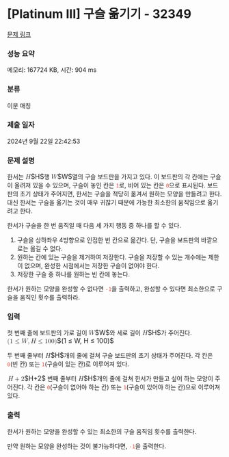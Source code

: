 # [Platinum III] 구슬 옮기기 - 32349 

[문제 링크](https://www.acmicpc.net/problem/32349) 

### 성능 요약

메모리: 167724 KB, 시간: 904 ms

### 분류

이분 매칭

### 제출 일자

2024년 9월 22일 22:42:53

### 문제 설명

<p>한서는 <mjx-container class="MathJax" jax="CHTML" style="font-size: 109%; position: relative;"><mjx-math class="MJX-TEX" aria-hidden="true"><mjx-mi class="mjx-i"><mjx-c class="mjx-c1D43B TEX-I"></mjx-c></mjx-mi></mjx-math><mjx-assistive-mml unselectable="on" display="inline"><math xmlns="http://www.w3.org/1998/Math/MathML"><mi>H</mi></math></mjx-assistive-mml><span aria-hidden="true" class="no-mathjax mjx-copytext">$H$</span></mjx-container>행 <mjx-container class="MathJax" jax="CHTML" style="font-size: 109%; position: relative;"><mjx-math class="MJX-TEX" aria-hidden="true"><mjx-mi class="mjx-i"><mjx-c class="mjx-c1D44A TEX-I"></mjx-c></mjx-mi></mjx-math><mjx-assistive-mml unselectable="on" display="inline"><math xmlns="http://www.w3.org/1998/Math/MathML"><mi>W</mi></math></mjx-assistive-mml><span aria-hidden="true" class="no-mathjax mjx-copytext">$W$</span></mjx-container>열의 구슬 보드판을 가지고 있다. 이 보드판의 각 칸에는 구슬이 올려져 있을 수 있으며, 구슬이 놓인 칸은 <span style="color:#e74c3c;"><code>1</code></span>로, 비어 있는 칸은 <span style="color:#e74c3c;"><code>0</code></span>으로 표시된다. 보드판의 초기 상태가 주어지면, 한서는 구슬을 적당히 옮겨서 원하는 모양을 만들려고 한다. 대신 한서는 구슬을 옮기는 것이 매우 귀찮기 때문에 가능한 최소한의 움직임으로 옮기려고 한다.</p>

<p>한서가 구슬을 한 번 움직일 때 다음 세 가지 행동 중 하나를 할 수 있다.</p>

<ol>
	<li>구슬을 상하좌우 4방향으로 인접한 빈 칸으로 옮긴다. 단, 구슬을 보드판의 바깥으로는 옮길 수 없다.</li>
	<li>원하는 칸에 있는 구슬을 제거하여 저장한다. 구슬을 저장할 수 있는 개수에는 제한이 없으며, 완성한 시점에서는 저장한 구슬이 없어야 한다.</li>
	<li>저장한 구슬 중 하나를 원하는 빈 칸에 놓는다.</li>
</ol>

<p>한서가 원하는 모양을 완성할 수 없다면 <span style="color:#e74c3c;"><code>-1</code></span>을 출력하고, 완성할 수 있다면 최소한으로 구슬을 움직인 횟수를 출력하라.</p>

### 입력 

 <p>첫 번째 줄에 보드판의 가로 길이 <mjx-container class="MathJax" jax="CHTML" style="font-size: 109%; position: relative;"><mjx-math class="MJX-TEX" aria-hidden="true"><mjx-mi class="mjx-i"><mjx-c class="mjx-c1D44A TEX-I"></mjx-c></mjx-mi></mjx-math><mjx-assistive-mml unselectable="on" display="inline"><math xmlns="http://www.w3.org/1998/Math/MathML"><mi>W</mi></math></mjx-assistive-mml><span aria-hidden="true" class="no-mathjax mjx-copytext">$W$</span></mjx-container>와 세로 길이 <mjx-container class="MathJax" jax="CHTML" style="font-size: 109%; position: relative;"><mjx-math class="MJX-TEX" aria-hidden="true"><mjx-mi class="mjx-i"><mjx-c class="mjx-c1D43B TEX-I"></mjx-c></mjx-mi></mjx-math><mjx-assistive-mml unselectable="on" display="inline"><math xmlns="http://www.w3.org/1998/Math/MathML"><mi>H</mi></math></mjx-assistive-mml><span aria-hidden="true" class="no-mathjax mjx-copytext">$H$</span></mjx-container>가 주어진다. <mjx-container class="MathJax" jax="CHTML" style="font-size: 109%; position: relative;"><mjx-math class="MJX-TEX" aria-hidden="true"><mjx-mo class="mjx-n"><mjx-c class="mjx-c28"></mjx-c></mjx-mo><mjx-mn class="mjx-n"><mjx-c class="mjx-c31"></mjx-c></mjx-mn><mjx-mo class="mjx-n" space="4"><mjx-c class="mjx-c2264"></mjx-c></mjx-mo><mjx-mi class="mjx-i" space="4"><mjx-c class="mjx-c1D44A TEX-I"></mjx-c></mjx-mi><mjx-mo class="mjx-n"><mjx-c class="mjx-c2C"></mjx-c></mjx-mo><mjx-mi class="mjx-i" space="2"><mjx-c class="mjx-c1D43B TEX-I"></mjx-c></mjx-mi><mjx-mo class="mjx-n" space="4"><mjx-c class="mjx-c2264"></mjx-c></mjx-mo><mjx-mn class="mjx-n" space="4"><mjx-c class="mjx-c31"></mjx-c><mjx-c class="mjx-c30"></mjx-c><mjx-c class="mjx-c30"></mjx-c></mjx-mn><mjx-mo class="mjx-n"><mjx-c class="mjx-c29"></mjx-c></mjx-mo></mjx-math><mjx-assistive-mml unselectable="on" display="inline"><math xmlns="http://www.w3.org/1998/Math/MathML"><mo stretchy="false">(</mo><mn>1</mn><mo>≤</mo><mi>W</mi><mo>,</mo><mi>H</mi><mo>≤</mo><mn>100</mn><mo stretchy="false">)</mo></math></mjx-assistive-mml><span aria-hidden="true" class="no-mathjax mjx-copytext">$(1 ≤ W, H ≤ 100)$</span></mjx-container> </p>

<p>두 번째 줄부터 <mjx-container class="MathJax" jax="CHTML" style="font-size: 109%; position: relative;"><mjx-math class="MJX-TEX" aria-hidden="true"><mjx-mi class="mjx-i"><mjx-c class="mjx-c1D43B TEX-I"></mjx-c></mjx-mi></mjx-math><mjx-assistive-mml unselectable="on" display="inline"><math xmlns="http://www.w3.org/1998/Math/MathML"><mi>H</mi></math></mjx-assistive-mml><span aria-hidden="true" class="no-mathjax mjx-copytext">$H$</span></mjx-container>개의 줄에 걸쳐 구슬 보드판의 초기 상태가 주어진다. 각 칸은 <span style="color:#e74c3c;"><code>0</code></span>(빈 칸) 또는 <span style="color:#e74c3c;"><code>1</code></span>(구슬이 있는 칸)로 이루어져 있다.</p>

<p><mjx-container class="MathJax" jax="CHTML" style="font-size: 109%; position: relative;"> <mjx-math class="MJX-TEX" aria-hidden="true"><mjx-mi class="mjx-i"><mjx-c class="mjx-c1D43B TEX-I"></mjx-c></mjx-mi><mjx-mo class="mjx-n" space="3"><mjx-c class="mjx-c2B"></mjx-c></mjx-mo><mjx-mn class="mjx-n" space="3"><mjx-c class="mjx-c32"></mjx-c></mjx-mn></mjx-math><mjx-assistive-mml unselectable="on" display="inline"><math xmlns="http://www.w3.org/1998/Math/MathML"><mi>H</mi><mo>+</mo><mn>2</mn></math></mjx-assistive-mml><span aria-hidden="true" class="no-mathjax mjx-copytext">$H+2$</span></mjx-container> 번째 줄부터 <mjx-container class="MathJax" jax="CHTML" style="font-size: 109%; position: relative;"><mjx-math class="MJX-TEX" aria-hidden="true"><mjx-mi class="mjx-i"><mjx-c class="mjx-c1D43B TEX-I"></mjx-c></mjx-mi></mjx-math><mjx-assistive-mml unselectable="on" display="inline"><math xmlns="http://www.w3.org/1998/Math/MathML"><mi>H</mi></math></mjx-assistive-mml><span aria-hidden="true" class="no-mathjax mjx-copytext">$H$</span></mjx-container>개의 줄에 걸쳐 한서가 만들고 싶어 하는 모양이 주어진다. 각 칸은 <span style="color:#e74c3c;"><code>0</code></span>(구슬이 없어야 하는 칸) 또는 <span style="color:#e74c3c;"><code>1</code></span>(구슬이 있어야 하는 칸)으로 이루어져 있다.</p>

### 출력 

 <p>한서가 원하는 모양을 완성할 수 있는 최소한의 구슬 움직임 횟수를 출력한다.</p>

<p>만약 원하는 모양을 완성하는 것이 불가능하다면, <span style="color:#e74c3c;"><code>-1</code></span>을 출력한다.</p>

